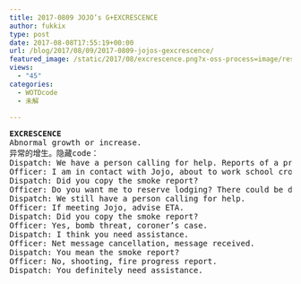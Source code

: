 ```yaml
---
title: 2017-0809 JOJO’s G+EXCRESCENCE
author: fukkix
type: post
date: 2017-08-08T17:55:19+00:00
url: /blog/2017/08/09/2017-0809-jojos-gexcrescence/
featured_image: /static/2017/08/excrescence.png?x-oss-process=image/resize,m_fill,w_596,h_220
views:
  - "45"
categories:
  - WOTDcode
  - 未解

---
```

<pre><strong>EXCRESCENCE
</strong>Abnormal growth or increase.
异常的增生。<!--more-->隐藏code：
Dispatch: We have a person calling for help. Reports of a prowler, fire alarm. Also a smoke report.
Officer: I am in contact with Jojo, about to work school crossing at Main Street.
Dispatch: Did you copy the smoke report?
Officer: Do you want me to reserve lodging? There could be delay due to all that smoke.
Dispatch: We still have a person calling for help.
Officer: If meeting Jojo, advise ETA.
Dispatch: Did you copy the smoke report?
Officer: Yes, bomb threat, coroner’s case.
Dispatch: I think you need assistance.
Officer: Net message cancellation, message received.
Dispatch: You mean the smoke report?
Officer: No, shooting, fire progress report.
Dispatch: You definitely need assistance.</pre>